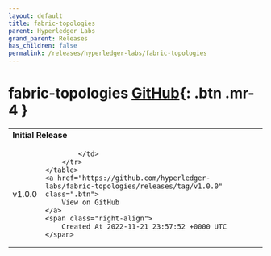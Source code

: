 ```yaml
---
layout: default
title: fabric-topologies
parent: Hyperledger Labs
grand_parent: Releases
has_children: false
permalink: /releases/hyperledger-labs/fabric-topologies
---
```


# fabric-topologies <span class="fs-3 right-align">[GitHub](https://github.com/hyperledger-labs/fabric-topologies){: .btn .mr-4 }</span>


<div>
    <table>
        <tr>
            <td colspan="2">
                <b>
                    Initial Release
                </b>
            </td>
        </tr>
        <tr>
            <td>
                <span class="chip">
                    v1.0.0
                </span>
            </td>
            <td>
                
            </td>
        </tr>
    </table>
    <a href="https://github.com/hyperledger-labs/fabric-topologies/releases/tag/v1.0.0" class=".btn">
        View on GitHub
    </a>
    <span class="right-align">
        Created At 2022-11-21 23:57:52 +0000 UTC
    </span>
</div>

